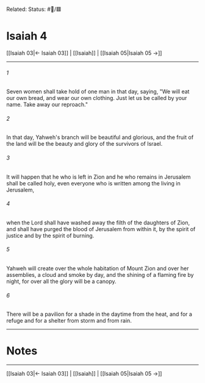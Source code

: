 Related:
Status: #📖/🟥
# Isaiah 4

[[Isaiah 03|← Isaiah 03]] | [[Isaiah]] | [[Isaiah 05|Isaiah 05 →]]
***



###### 1 
Seven women shall take hold of one man in that day, saying, "We will eat our own bread, and wear our own clothing. Just let us be called by your name. Take away our reproach." 

###### 2 
In that day, Yahweh's branch will be beautiful and glorious, and the fruit of the land will be the beauty and glory of the survivors of Israel. 

###### 3 
It will happen that he who is left in Zion and he who remains in Jerusalem shall be called holy, even everyone who is written among the living in Jerusalem, 

###### 4 
when the Lord shall have washed away the filth of the daughters of Zion, and shall have purged the blood of Jerusalem from within it, by the spirit of justice and by the spirit of burning. 

###### 5 
Yahweh will create over the whole habitation of Mount Zion and over her assemblies, a cloud and smoke by day, and the shining of a flaming fire by night, for over all the glory will be a canopy. 

###### 6 
There will be a pavilion for a shade in the daytime from the heat, and for a refuge and for a shelter from storm and from rain.

---
# Notes


***
[[Isaiah 03|← Isaiah 03]] | [[Isaiah]] | [[Isaiah 05|Isaiah 05 →]]
